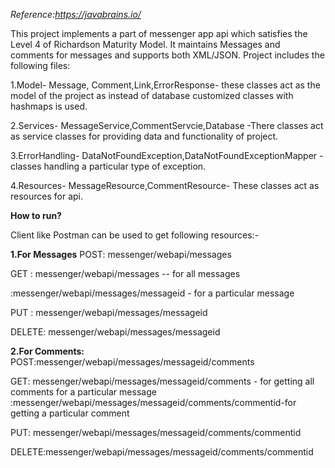 
*Reference:https://javabrains.io/*

This project implements a part of messenger app api which satisfies the Level 4 of Richardson Maturity Model. 
It maintains Messages and comments for messages and supports both XML/JSON.
Project includes the following files:

1.Model- Message, Comment,Link,ErrorResponse- these classes act as the model of the project as instead of
          database customized classes with hashmaps is used.
          
2.Services- MessageService,CommentServcie,Database -There classes act as service classes for providing data
            and functionality of project.
            
3.ErrorHandling- DataNotFoundException,DataNotFoundExceptionMapper -classes handling a particular type of exception.

4.Resources- MessageResource,CommentResource- These classes act as resources for api.

**How to run?**

Client like Postman can be used to get following resources:-

**1.For Messages**
POST: messenger/webapi/messages

GET : messenger/webapi/messages -- for all messages

  :messenger/webapi/messages/messageid - for a particular message
  
PUT : messenger/webapi/messages/messageid

DELETE: messenger/webapi/messages/messageid

**2.For Comments:**
POST:messenger/webapi/messages/messageid/comments

GET: messenger/webapi/messages/messageid/comments - for getting all comments for a particular message 
    :messenger/webapi/messages/messageid/comments/commentid-for getting a particular comment
    
PUT: messenger/webapi/messages/messageid/comments/commentid

DELETE:messenger/webapi/messages/messageid/comments/commentid
